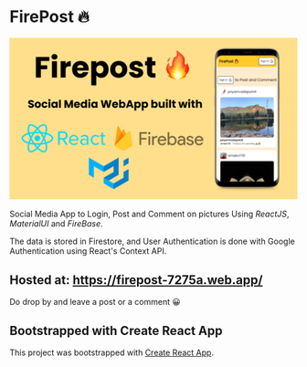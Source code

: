# FirePost 🔥

<img src="https://github.com/arn4b/theCoolerPortfolio/blob/master/src/images/firepost.png" />

Social Media App to Login, Post and Comment on pictures Using *ReactJS*, *MaterialUI* and *FireBase*.

The data is stored in Firestore, and User Authentication is done with Google Authentication using React's Context API.

## Hosted at: https://firepost-7275a.web.app/

Do drop by and leave a post or a comment 😀

## Bootstrapped with Create React App

This project was bootstrapped with [Create React App](https://github.com/facebook/create-react-app).

